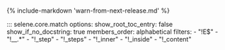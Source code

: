 #

{% include-markdown 'warn-from-next-release.md' %}

::: selene.core.match
    options:
        show_root_toc_entry: false
        show_if_no_docstring: true
        members_order: alphabetical
        filters:
            - "!E$"
            - "!__.*"
            - "!_step"
            - "!_steps"
            - "!_inner"
            - "!_inside"
            - "!_content"
